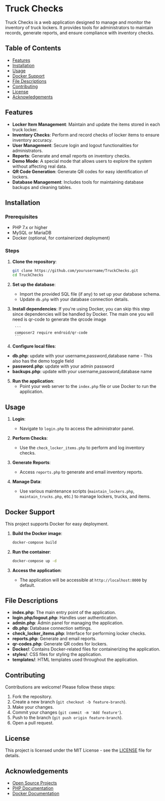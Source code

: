 # Truck Checks

Truck Checks is a web application designed to manage and monitor the inventory of truck lockers. It provides tools for administrators to maintain records, generate reports, and ensure compliance with inventory checks.

## Table of Contents
- [Features](#features)
- [Installation](#installation)
- [Usage](#usage)
- [Docker Support](#docker-support)
- [File Descriptions](#file-descriptions)
- [Contributing](#contributing)
- [License](#license)
- [Acknowledgements](#acknowledgements)

## Features

- **Locker Item Management**: Maintain and update the items stored in each truck locker.
- **Inventory Checks**: Perform and record checks of locker items to ensure inventory accuracy.
- **User Management**: Secure login and logout functionalities for administrators.
- **Reports**: Generate and email reports on inventory checks.
- **Demo Mode**: A special mode that allows users to explore the system without affecting real data.
- **QR Code Generation**: Generate QR codes for easy identification of lockers.
- **Database Management**: Includes tools for maintaining database backups and cleaning tables.

## Installation

### Prerequisites

- PHP 7.x or higher
- MySQL or MariaDB
- Docker (optional, for containerized deployment)

### Steps

1. **Clone the repository**:
    ```bash
    git clone https://github.com/yourusername/TruckChecks.git
    cd TruckChecks
    ```

2. **Set up the database**:
    - Import the provided SQL file (if any) to set up your database schema.
    - Update `db.php` with your database connection details.

3. **Install dependencies**:
    If you're using Docker, you can skip this step since dependencies will be handled by Docker.
    The main one you will need is qr-code to generate the qrcode image

        ```
        composer2 require endroid/qr-code
        ```
        
4. **Configure local files**:
- **db.php**: update with your username,password,database name - This also has the demo toggle field
- **password.php**: update with your admin password
- **backups.php**: update with your username,password,database name


5. **Run the application**:
    - Point your web server to the `index.php` file or use Docker to run the application.

## Usage

1. **Login**:
    - Navigate to `login.php` to access the administrator panel.

2. **Perform Checks**:
    - Use the `check_locker_items.php` to perform and log inventory checks.

3. **Generate Reports**:
    - Access `reports.php` to generate and email inventory reports.

4. **Manage Data**:
    - Use various maintenance scripts (`maintain_lockers.php`, `maintain_trucks.php`, etc.) to manage lockers, trucks, and items.

## Docker Support

This project supports Docker for easy deployment.

1. **Build the Docker image**:
    ```bash
    docker-compose build
    ```

2. **Run the container**:
    ```bash
    docker-compose up -d
    ```

3. **Access the application**:
    - The application will be accessible at `http://localhost:8000` by default.

## File Descriptions

- **index.php**: The main entry point of the application.
- **login.php/logout.php**: Handles user authentication.
- **admin.php**: Admin panel for managing the application.
- **db.php**: Database connection settings.
- **check_locker_items.php**: Interface for performing locker checks.
- **reports.php**: Generate and email reports.
- **qr-codes.php**: Generate QR codes for lockers.
- **Docker/**: Contains Docker-related files for containerizing the application.
- **styles/**: CSS files for styling the application.
- **templates/**: HTML templates used throughout the application.

## Contributing

Contributions are welcome! Please follow these steps:

1. Fork the repository.
2. Create a new branch (`git checkout -b feature-branch`).
3. Make your changes.
4. Commit your changes (`git commit -m 'Add feature'`).
5. Push to the branch (`git push origin feature-branch`).
6. Open a pull request.

## License

This project is licensed under the MIT License - see the [LICENSE](LICENSE) file for details.

## Acknowledgements

- [Open Source Projects](https://opensource.org/)
- [PHP Documentation](https://www.php.net/docs.php)
- [Docker Documentation](https://docs.docker.com/)





